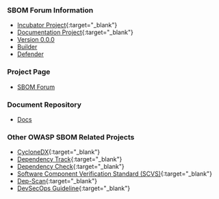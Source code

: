 ### SBOM Forum Information
* [Incubator Project](/other_projects){:target="_blank"}
* [Documentation Project](/projects#documentation-projects){:target="_blank"}
* [Version 0.0.0](#)
* [Builder](#)
* [Defender](#)

### Project Page
* [SBOM Forum](/www-project-sbom-forum/index)

### Document Repository
* [Docs](/www-project-sbom-forum/index#documents-produced-by-sbom-forum)

### Other OWASP SBOM Related Projects
* [CycloneDX](https://owasp.org/www-project-cyclonedx/){:target="_blank"}
* [Dependency Track](https://owasp.org/www-project-dependency-track/){:target="_blank"}
* [Dependency Check](https://owasp.org/www-project-dependency-check/){:target="_blank"}
* [Software Component Verification Standard (SCVS)](https://owasp.org/www-project-software-component-verification-standard/){:target="_blank"}
* [Dep-Scan](https://owasp.org/www-project-dep-scan/){:target="_blank"}
* [DevSecOps Guideline](https://owasp.org/www-project-devsecops-guideline/latest/02d-Software-Composition-Analysis){:target="_blank"}

